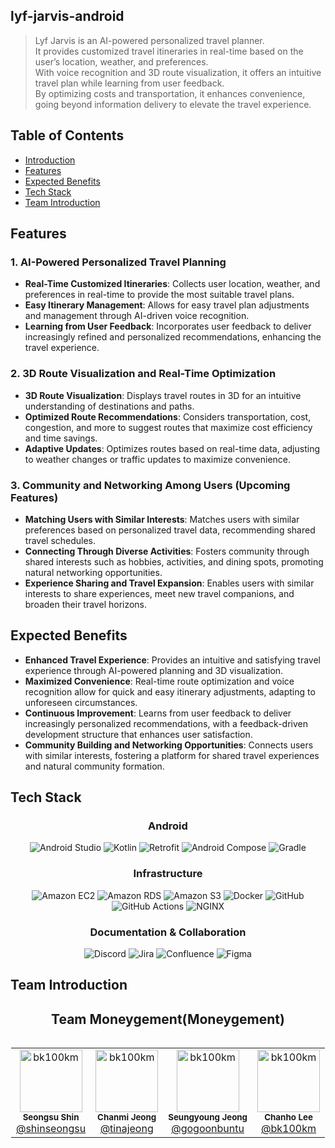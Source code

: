 ## lyf-jarvis-android

> Lyf Jarvis is an AI-powered personalized travel planner.  
> It provides customized travel itineraries in real-time based on the user’s location, weather, and preferences.  
> With voice recognition and 3D route visualization, it offers an intuitive travel plan while learning from user feedback.  
> By optimizing costs and transportation, it enhances convenience, going beyond information delivery to elevate the travel experience.

## Table of Contents
- [Introduction](#introduction)
- [Features](#features)
- [Expected Benefits](#expected-benefits)
- [Tech Stack](#tech-stack)
- [Team Introduction](#team-introduction)

## Features

### 1. AI-Powered Personalized Travel Planning
- **Real-Time Customized Itineraries**: Collects user location, weather, and preferences in real-time to provide the most suitable travel plans.
- **Easy Itinerary Management**: Allows for easy travel plan adjustments and management through AI-driven voice recognition.
- **Learning from User Feedback**: Incorporates user feedback to deliver increasingly refined and personalized recommendations, enhancing the travel experience.

### 2. 3D Route Visualization and Real-Time Optimization
- **3D Route Visualization**: Displays travel routes in 3D for an intuitive understanding of destinations and paths.
- **Optimized Route Recommendations**: Considers transportation, cost, congestion, and more to suggest routes that maximize cost efficiency and time savings.
- **Adaptive Updates**: Optimizes routes based on real-time data, adjusting to weather changes or traffic updates to maximize convenience.

### 3. Community and Networking Among Users (Upcoming Features)
- **Matching Users with Similar Interests**: Matches users with similar preferences based on personalized travel data, recommending shared travel schedules.
- **Connecting Through Diverse Activities**: Fosters community through shared interests such as hobbies, activities, and dining spots, promoting natural networking opportunities.
- **Experience Sharing and Travel Expansion**: Enables users with similar interests to share experiences, meet new travel companions, and broaden their travel horizons.

## Expected Benefits

- **Enhanced Travel Experience**: Provides an intuitive and satisfying travel experience through AI-powered planning and 3D visualization.
- **Maximized Convenience**: Real-time route optimization and voice recognition allow for quick and easy itinerary adjustments, adapting to unforeseen circumstances.
- **Continuous Improvement**: Learns from user feedback to deliver increasingly personalized recommendations, with a feedback-driven development structure that enhances user satisfaction.
- **Community Building and Networking Opportunities**: Connects users with similar interests, fostering a platform for shared travel experiences and natural community formation.

## Tech Stack
<h3 style="text-align: center;">Android</h3> 
<p style="text-align: center;"> 
    <img src="https://img.shields.io/badge/Android Studio-3DDC84?style=for-the-badge&logo=android-studio&logoColor=white" alt="Android Studio"/> 
    <img src="https://img.shields.io/badge/Kotlin-0095D5?style=for-the-badge&logo=kotlin&logoColor=white" alt="Kotlin"/> 
    <img src="https://img.shields.io/badge/Retrofit-007396?style=for-the-badge&logo=android&logoColor=white" alt="Retrofit"/> 
    <img src="https://img.shields.io/badge/Android Compose-4285F4?style=for-the-badge&logo=jetpack-compose&logoColor=white" alt="Android Compose"/> 
    <img src="https://img.shields.io/badge/Gradle-02303A?style=for-the-badge&logo=gradle&logoColor=white" alt="Gradle"/> 
</p>


<h3 style="text-align: center;">Infrastructure</h3>
<p style="text-align: center;">
   <img src="https://img.shields.io/badge/Amazon EC2-FF9900?style=for-the-badge&logo=amazon-aws&logoColor=white" alt="Amazon EC2"/>
   <img src="https://img.shields.io/badge/Amazon RDS-527FFF?style=for-the-badge&logo=amazon-rds&logoColor=white" alt="Amazon RDS"/>
   <img src="https://img.shields.io/badge/Amazon S3-569A31?style=for-the-badge&logo=amazon-s3&logoColor=white" alt="Amazon S3"/>
   <img src="https://img.shields.io/badge/Docker-2496ED?style=for-the-badge&logo=docker&logoColor=white" alt="Docker"/>
   <img src="https://img.shields.io/badge/GitHub-181717?style=for-the-badge&logo=github&logoColor=white" alt="GitHub"/>
   <img src="https://img.shields.io/badge/GitHub Actions-2088FF?style=for-the-badge&logo=github-actions&logoColor=white" alt="GitHub Actions"/>
   <img src="https://img.shields.io/badge/NGINX-009639?style=for-the-badge&logo=nginx&logoColor=white" alt="NGINX"/>
</p>

<h3 style="text-align: center;">Documentation & Collaboration</h3>
<p style="text-align: center;">
   <img src="https://img.shields.io/badge/Discord-7289DA?style=for-the-badge&logo=discord&logoColor=white" alt="Discord"/>
   <img src="https://img.shields.io/badge/Jira-0052CC?style=for-the-badge&logo=jira&logoColor=white" alt="Jira"/>
   <img src="https://img.shields.io/badge/Confluence-172B4D?style=for-the-badge&logo=confluence&logoColor=white" alt="Confluence"/>
   <img src="https://img.shields.io/badge/Figma-F24E1E?style=for-the-badge&logo=figma&logoColor=white" alt="Figma"/>
</p>

## Team Introduction
<h2 style="text-align: center;">Team Moneygement(Moneygement)</h2>

<div style="display: table; margin: 0 auto;">
  <table>
    <tr>
      <td style="text-align: center;">
        <img src="https://avatars.githubusercontent.com/u/24979159" width="100px;" alt="bk100km"/><br />
        <sub><b>Seongsu Shin</b></sub><br />
        <a href="https://github.com/shinseongsu" target="_blank">@shinseongsu</a>
      </td>
      <td style="text-align: center;">
        <img src="https://avatars.githubusercontent.com/u/53592454" width="100px;" alt="bk100km"/><br />
        <sub><b>Chanmi Jeong</b></sub><br />
        <a href="https://github.com/tinajeong" target="_blank">@tinajeong</a>
      </td>
      <td style="text-align: center;">
        <img src="https://avatars.githubusercontent.com/u/34636395" width="100px;" alt="bk100km"/><br />
        <sub><b>Seungyoung Jeong</b></sub><br />
        <a href="https://github.com/gogoonbuntu" target="_blank">@gogoonbuntu</a>
      </td>
      <td style="text-align: center;">
        <img src="https://avatars.githubusercontent.com/u/97321415" width="100px;" alt="bk100km"/><br />
        <sub><b>Chanho Lee</b></sub><br />
        <a href="https://github.com/bk100km" target="_blank">@bk100km</a>
      </td>
    </tr>
  </table>
</div>
